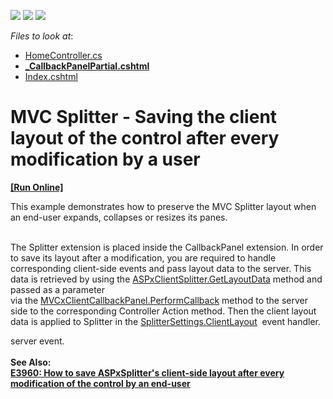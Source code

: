 <!-- default badges list -->
![](https://img.shields.io/endpoint?url=https://codecentral.devexpress.com/api/v1/VersionRange/128552950/14.1.8%2B)
[![](https://img.shields.io/badge/Open_in_DevExpress_Support_Center-FF7200?style=flat-square&logo=DevExpress&logoColor=white)](https://supportcenter.devexpress.com/ticket/details/T152893)
[![](https://img.shields.io/badge/📖_How_to_use_DevExpress_Examples-e9f6fc?style=flat-square)](https://docs.devexpress.com/GeneralInformation/403183)
<!-- default badges end -->
<!-- default file list -->
*Files to look at*:

* [HomeController.cs](./CS/DXWebApplication1/Controllers/HomeController.cs)
* **[_CallbackPanelPartial.cshtml](./CS/DXWebApplication1/Views/Home/_CallbackPanelPartial.cshtml)**
* [Index.cshtml](./CS/DXWebApplication1/Views/Home/Index.cshtml)
<!-- default file list end -->
# MVC Splitter - Saving the client layout of the control after every modification by a user
<!-- run online -->
**[[Run Online]](https://codecentral.devexpress.com/t152893/)**
<!-- run online end -->


<p>This example demonstrates how to preserve the MVC Splitter layout when an end-user expands, collapses or resizes its panes. <br /><br /></p>
<p>The Splitter extension is placed inside the CallbackPanel extension. In order to save its layout after a modification, you are required to handle corresponding client-side events and pass layout data to the server. This data is retrieved by using the <a href="http://help.devexpress.com/#AspNet/DevExpressWebScriptsASPxClientSplitter_GetLayoutDatatopic">ASPxClientSplitter.GetLayoutData</a> method and passed as a parameter via the <a href="http://help.devexpress.com/#AspNet/DevExpressWebMVCScriptsMVCxClientCallbackPanel_PerformCallbacktopic">MVCxClientCallbackPanel.PerformCallback</a> method to the server side to the corresponding Controller Action method. Then the client layout data is applied to Splitter in the <a href="https://docs.devexpress.com/AspNetMvc/DevExpress.Web.Mvc.SplitterSettings.ClientLayout">SplitterSettings.ClientLayout</a>  event handler.</p>
server event.<br /><br /><strong>See Also:<br /><a href="https://www.devexpress.com/Support/Center/p/E3960">E3960: How to save ASPxSplitter's client-side layout after every modification of the control by an end-user</a><br /></strong>

<br/>


